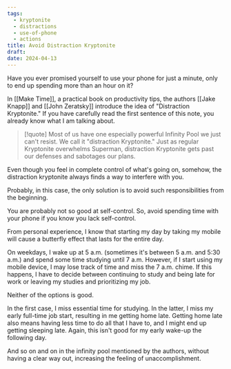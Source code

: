 ```yaml
---
tags:
  - kryptonite
  - distractions
  - use-of-phone
  - actions
title: Avoid Distraction Kryptonite
draft: 
date: 2024-04-13
---
```

Have you ever promised yourself to use your phone for just a minute, only to end up spending more than an hour on it?

In [[Make Time]], a practical book on productivity tips, the authors [[Jake Knapp]] and [[John Zeratsky]] introduce the idea of "Distraction Kryptonite." If you have carefully read the first sentence of this note, you already know what I am talking about.

> [!quote]
> Most of us have one especially powerful Infinity Pool we just can't resist. We call it "distraction Kryptonite." Just as regular Kryptonite overwhelms Superman, distraction Kryptonite gets past our defenses and sabotages our plans.

Even though you feel in complete control of what's going on, somehow, the distraction kryptonite always finds a way to interfere with you.

Probably, in this case, the only solution is to avoid such responsibilities from the beginning.

You are probably not so good at self-control. So, avoid spending time with your phone if you know you lack self-control.

From personal experience, I know that starting my day by taking my mobile will cause a butterfly effect that lasts for the entire day.

On weekdays, I wake up at 5 a.m. (sometimes it's between 5 a.m. and 5:30 a.m.) and spend some time studying until 7 a.m. However, if I start using my mobile device, I may lose track of time and miss the 7 a.m. chime. If this happens, I have to decide between continuing to study and being late for work or leaving my studies and prioritizing my job.

Neither of the options is good.

 In the first case, I miss essential time for studying. In the latter, I miss my early full-time job start, resulting in me getting home late. Getting home late also means having less time to do all that I have to, and I might end up getting sleeping late. Again, this isn't good for my early wake-up the following day.

And so on and on in the infinity pool mentioned by the authors, without having a clear way out, increasing the feeling of unaccomplishment.
